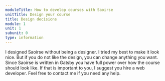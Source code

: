 ```yaml
---
moduleTitle: How to develop courses with Saoirse
unitTitle: Design your course
title: Design decisions
module: 1
unit: 1
subunit: 0
type: information
---
```


I designed Saoirse without being a designer. I tried my best to make it look nice. But if you do not like the design, you can change anything you want. Since Saoirse is written in Gatsby you have full power over how the course should look like. If that is important to you, I suggest you hire a web developer. Feel free to contact me if you need any help. 